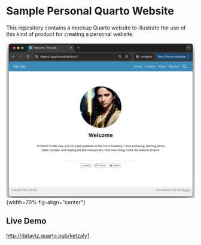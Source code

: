 # Sample Personal Quarto Website

This repository contains a mockup Quarto website to illustrate the use of
this kind of product for creating a personal website.

![](assets/website-screenshot.png){width=70% fig-align="center"}


## Live Demo

<a href="http://dataviz.quarto.pub/ketzaly1" target="_blank">http://dataviz.quarto.pub/ketzaly1</a>


